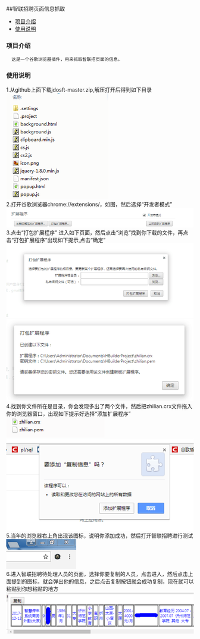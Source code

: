 ##智联招聘页面信息抓取
* [项目介绍](#项目介绍)
* [使用说明](#使用说明)
### 项目介绍
	  这是一个谷歌浏览器插件，用来抓取智联招页面的信息。
### 使用说明
1.从github上面下载jdosft-master.zip,解压打开后得到如下目录<br>
![1.png](https://github.com/Hanyu-Harden/jdosft/blob/master/picture/1.png)<br>
2.打开谷歌浏览器chrome://extensions/，如图，然后选择“开发者模式”<br>
![2.png](https://github.com/Hanyu-Harden/jdosft/blob/master/picture/2.png)<br>
3.点击“打包扩展程序” 进入如下页面，然后点击“浏览”找到你下载的文件，再点击“打包扩展程序”出现如下提示,点击“确定”<br>
![3.png](https://github.com/Hanyu-Harden/jdosft/blob/master/picture/3.png)<br>
![4.png](https://github.com/Hanyu-Harden/jdosft/blob/master/picture/4.png)<br>
4.找到你文件所在是目录，你会发现多出了两个文件，然后把zhilian.crx文件拖入你的浏览器窗口，出现如下提示好选择“添加扩展程序”<br>
![5.png](https://github.com/Hanyu-Harden/jdosft/blob/master/picture/5.png)<br>
![6.png](https://github.com/Hanyu-Harden/jdosft/blob/master/picture/6.png)<br>
5.当年的浏览器右上角出现该图标，说明你添加成功，然后打开智联招聘进行测试<br>
![7.png](https://github.com/Hanyu-Harden/jdosft/blob/master/picture/7.png)<br>
6.进入智联招聘待处理人员的页面，选择你要复制的人员，点击进入，然后点击上面提到的图标，就会弹出他的信息，之后点击复制按钮就会成功复制，现在就可以粘贴到你想粘贴的地方<br>
![8.png](https://github.com/Hanyu-Harden/jdosft/blob/master/picture/8.png)
